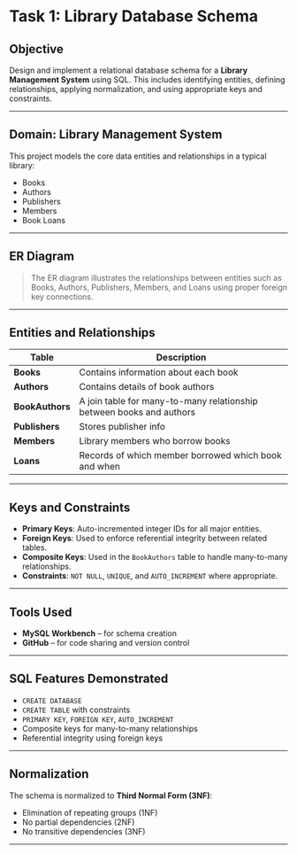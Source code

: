 # Task 1: Library Database Schema

##  Objective

Design and implement a relational database schema for a **Library Management System** using SQL. This includes identifying entities, defining relationships, applying normalization, and using appropriate keys and constraints.

---

##  Domain: Library Management System

This project models the core data entities and relationships in a typical library:

- Books
- Authors
- Publishers
- Members
- Book Loans

---

##  ER Diagram


> The ER diagram illustrates the relationships between entities such as Books, Authors, Publishers, Members, and Loans using proper foreign key connections.

---

##  Entities and Relationships

| Table        | Description |
|--------------|-------------|
| **Books**     | Contains information about each book |
| **Authors**   | Contains details of book authors |
| **BookAuthors** | A join table for many-to-many relationship between books and authors |
| **Publishers** | Stores publisher info |
| **Members**   | Library members who borrow books |
| **Loans**     | Records of which member borrowed which book and when |

---

##  Keys and Constraints

- **Primary Keys**: Auto-incremented integer IDs for all major entities.
- **Foreign Keys**: Used to enforce referential integrity between related tables.
- **Composite Keys**: Used in the `BookAuthors` table to handle many-to-many relationships.
- **Constraints**: `NOT NULL`, `UNIQUE`, and `AUTO_INCREMENT` where appropriate.

---

##  Tools Used

- **MySQL Workbench** – for schema creation
- **GitHub** – for code sharing and version control

---

##  SQL Features Demonstrated

- `CREATE DATABASE`
- `CREATE TABLE` with constraints
- `PRIMARY KEY`, `FOREIGN KEY`, `AUTO_INCREMENT`
- Composite keys for many-to-many relationships
- Referential integrity using foreign keys

---

##  Normalization

The schema is normalized to **Third Normal Form (3NF)**:
- Elimination of repeating groups (1NF)
- No partial dependencies (2NF)
- No transitive dependencies (3NF)

---


